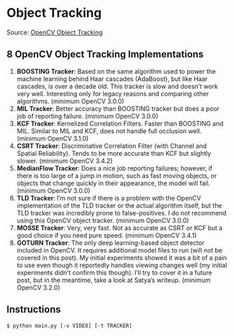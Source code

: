 # Object Tracking

Source: [OpenCV Object Tracking](https://pyimagesearch.com/2018/07/30/opencv-object-tracking/)

## 8 OpenCV Object Tracking Implementations

1. **BOOSTING Tracker**: Based on the same algorithm used to power the machine learning behind Haar cascades (AdaBoost), 
but like Haar cascades, is over a decade old. This tracker is slow and doesn’t work very well. Interesting only for legacy 
reasons and comparing other algorithms. (minimum OpenCV 3.0.0)
2. **MIL Tracker**: Better accuracy than BOOSTING tracker but does a poor job of reporting failure. (minimum OpenCV 3.0.0)
3. **KCF Tracker**: Kernelized Correlation Filters. Faster than BOOSTING and MIL. Similar to MIL and KCF, does not handle 
full occlusion well. (minimum OpenCV 3.1.0)
4. **CSRT Tracker**: Discriminative Correlation Filter (with Channel and Spatial Reliability). Tends to be more accurate 
than KCF but slightly slower. (minimum OpenCV 3.4.2)
5. **MedianFlow Tracker**: Does a nice job reporting failures; however, if there is too large of a jump in motion, such 
as fast moving objects, or objects that change quickly in their appearance, the model will fail. (minimum OpenCV 3.0.0)
6. **TLD Tracker**: I’m not sure if there is a problem with the OpenCV implementation of the TLD tracker or the actual 
algorithm itself, but the TLD tracker was incredibly prone to false-positives. I do not recommend using this OpenCV object 
tracker. (minimum OpenCV 3.0.0)
7. **MOSSE Tracker**: Very, very fast. Not as accurate as CSRT or KCF but a good choice if you need pure speed. 
(minimum OpenCV 3.4.1)
8. **GOTURN Tracker**: The only deep learning-based object detector included in OpenCV. It requires additional model 
files to run (will not be covered in this post). My initial experiments showed it was a bit of a pain to use even though 
it reportedly handles viewing changes well (my initial experiments didn’t confirm this though). I’ll try to cover it in 
a future post, but in the meantime, take a look at Satya’s writeup. (minimum OpenCV 3.2.0)

## Instructions

```bash
$ python main.py [-v VIDEO] [-t TRACKER]
```
